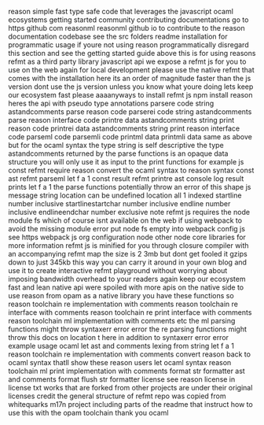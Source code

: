 reason simple fast type safe code that leverages the javascript ocaml ecosystems getting started community contributing documentations go to https github com reasonml reasonml github io to contribute to the reason documentation codebase see the src folders readme installation for programmatic usage if youre not using reason programmatically disregard this section and see the getting started guide above this is for using reasons refmt as a third party library javascript api we expose a refmt js for you to use on the web again for local development please use the native refmt that comes with the installation here its an order of magnitude faster than the js version dont use the js version unless you know what youre doing lets keep our ecosystem fast please aaaanyways to install refmt js npm install reason heres the api with pseudo type annotations parsere code string astandcomments parse reason code parserei code string astandcomments parse reason interface code printre data astandcomments string print reason code printrei data astandcomments string print reason interface code parseml code parsemli code printml data printmli data same as above but for the ocaml syntax the type string is self descriptive the type astandcomments returned by the parse functions is an opaque data structure you will only use it as input to the print functions for example js const refmt require reason convert the ocaml syntax to reason syntax const ast refmt parseml let f a 1 const result refmt printre ast console log result prints let f a 1 the parse functions potentially throw an error of this shape js message string location can be undefined location all 1 indexed startline number inclusive startlinestartchar number inclusive endline number inclusive endlineendchar number exclusive note refmt js requires the node module fs which of course isnt available on the web if using webpack to avoid the missing module error put node fs empty into webpack config js see https webpack js org configuration node other node core libraries for more information refmt js is minified for you through closure compiler with an accompanying refmt map the size is 2 3mb but dont get fooled it gzips down to just 345kb this way you can carry it around in your own blog and use it to create interactive refmt playground without worrying about imposing bandwidth overhead to your readers again keep our ecosystem fast and lean native api were spoiled with more apis on the native side to use reason from opam as a native library you have these functions so reason toolchain re implementation with comments reason toolchain re interface with comments reason toolchain re print interface with comments reason toolchain ml implementation with comments etc the ml parsing functions might throw syntaxerr error error the re parsing functions might throw this docs on location t here in addition to syntaxerr error error example usage ocaml let ast and comments lexing from string let f a 1 reason toolchain re implementation with comments convert reason back to ocaml syntax thatll show these reason users let ocaml syntax reason toolchain ml print implementation with comments format str formatter ast and comments format flush str formatter license see reason license in license txt works that are forked from other projects are under their original licenses credit the general structure of refmt repo was copied from whitequarks m17n project including parts of the readme that instruct how to use this with the opam toolchain thank you ocaml